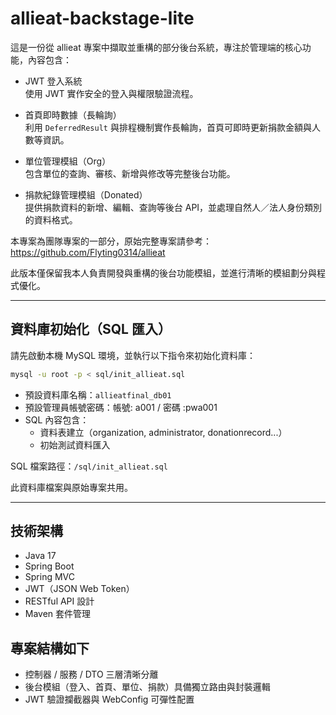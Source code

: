 
# allieat-backstage-lite

這是一份從 allieat 專案中擷取並重構的部分後台系統，專注於管理端的核心功能，內容包含：

- JWT 登入系統  
  使用 JWT 實作安全的登入與權限驗證流程。

- 首頁即時數據（長輪詢）  
  利用 `DeferredResult` 與排程機制實作長輪詢，首頁可即時更新捐款金額與人數等資訊。

- 單位管理模組（Org）  
  包含單位的查詢、審核、新增與修改等完整後台功能。

- 捐款紀錄管理模組（Donated）  
  提供捐款資料的新增、編輯、查詢等後台 API，並處理自然人／法人身份類別的資料格式。

本專案為團隊專案的一部分，原始完整專案請參考：  
https://github.com/Flyting0314/allieat

此版本僅保留我本人負責開發與重構的後台功能模組，並進行清晰的模組劃分與程式優化。

---
##  資料庫初始化（SQL 匯入）

請先啟動本機 MySQL 環境，並執行以下指令來初始化資料庫：

```bash
mysql -u root -p < sql/init_allieat.sql
```

- 預設資料庫名稱：`allieatfinal_db01`
- 預設管理員帳號密碼：帳號: a001 / 密碼 :pwa001
- SQL 內容包含：
  - 資料表建立（organization, administrator, donationrecord...）
  - 初始測試資料匯入

SQL 檔案路徑：`/sql/init_allieat.sql`

此資料庫檔案與原始專案共用。

---

## 技術架構

- Java 17
- Spring Boot
- Spring MVC
- JWT（JSON Web Token）
- RESTful API 設計
- Maven 套件管理

## 專案結構如下
- 控制器 / 服務 / DTO 三層清晰分離
- 後台模組（登入、首頁、單位、捐款）具備獨立路由與封裝邏輯
- JWT 驗證攔截器與 WebConfig 可彈性配置
